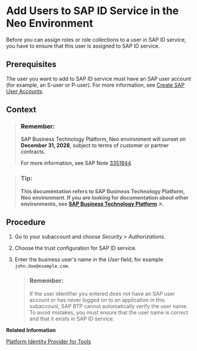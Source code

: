 <!-- loioe6dcbf41cee1443a899d3a6275715f7b -->

# Add Users to SAP ID Service in the Neo Environment

Before you can assign roles or role collections to a user in SAP ID service, you have to ensure that this user is assigned to SAP ID service.



<a name="loioe6dcbf41cee1443a899d3a6275715f7b__prereq_mvk_fdf_bhb"/>

## Prerequisites

The user you want to add to SAP ID service must have an SAP user account \(for example, an S-user or P-user\). For more information, see [Create SAP User Accounts](https://help.sap.com/docs/authorization-and-trust-management-service/authorization-and-trust-management/create-sap-user-accounts?q=Create+SAP+user+accounts).



<a name="loioe6dcbf41cee1443a899d3a6275715f7b__context_vnf_r3c_t3b"/>

## Context

> ### Remember:  
> SAP Business Technology Platform, Neo environment will sunset on **December 31, 2028**, subject to terms of customer or partner contracts.
> 
> For more information, see SAP Note [3351844](https://me.sap.com/notes/3351844).

> ### Tip:  
> **This documentation refers to SAP Business Technology Platform, Neo environment. If you are looking for documentation about other environments, see [SAP Business Technology Platform](https://help.sap.com/viewer/65de2977205c403bbc107264b8eccf4b/Cloud/en-US/6a2c1ab5a31b4ed9a2ce17a5329e1dd8.html "SAP Business Technology Platform (SAP BTP) is an integrated offering comprised of the following technology portfolios: application development; process automation; integration; data, analytics, and enterprise planning; artificial intelligence. The platform offers users the ability to turn data into business value, compose end-to-end business processes, connect entire IT landscapes, and personalize, build and extend SAP applications. This reduces the overall total cost of ownership maintaining SAP landscapes and third-party software across end-to-end business processes.") :arrow_upper_right:.**



<a name="loioe6dcbf41cee1443a899d3a6275715f7b__steps_unm_1rf_bhb"/>

## Procedure

1.  Go to your subaccount and choose *Security* \> *Authorizations*.

2.  Choose the trust configuration for SAP ID service.

3.  Enter the business user's name in the *User* field, for example `john.doe@example.com`.

    > ### Remember:  
    > If the user identifier you entered does not have an SAP user account or has never logged on to an application in this subaccount, SAP BTP cannot automatically verify the user name. To avoid mistakes, you must ensure that the user name is correct and that it exists in SAP ID service.


**Related Information**  


[Platform Identity Provider for Tools](../60-security-neo/platform-identity-provider-for-tools-80edbe7.md "Configure the platform identity provider to be used for authentication in service and platform tools (for example, Neo console client, Cloud Connector, SAP Git Service, and so on). The default user base is provided by SAP ID Service. You can switch to an Identity Authentication tenant if you want to use a custom user base.")

